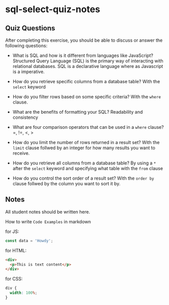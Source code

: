 # sql-select-quiz-notes

## Quiz Questions

After completing this exercise, you should be able to discuss or answer the following questions:

- What is SQL and how is it different from languages like JavaScript?
  Structured Query Language (SQL) is the primary way of interacting with relational databases. SQL is a declarative language where as Javascript is a imperative.

- How do you retrieve specific columns from a database table?
  With the `select` keyword

- How do you filter rows based on some specific criteria?
  With the `where` clause.

- What are the benefits of formatting your SQL?
  Readability and consistency

- What are four comparison operators that can be used in a `where` clause?
  =, !=, <, >

- How do you limit the number of rows returned in a result set?
  With the `limit` clause follwed by an integer for how many results you want to receive.

- How do you retrieve all columns from a database table?
  By using a `*` after the `select` keyword and specifying what table with the `from` clause

- How do you control the sort order of a result set?
  With the `order by` clause follwed by the column you want to sort it by.

## Notes

All student notes should be written here.

How to write `Code Examples` in markdown

for JS:

```javascript
const data = 'Howdy';
```

for HTML:

```html
<div>
  <p>This is text content</p>
</div>
```

for CSS:

```css
div {
  width: 100%;
}
```
